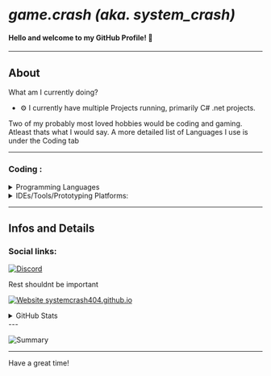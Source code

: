 # ***game.crash (aka. system_crash)***
#### Hello and welcome to my GitHub Profile! 👋
---
## About 

What am I currently doing?
- ⚙ I currently have multiple Projects running, primarily C# .net projects.


Two of my probably most loved hobbies would be coding and gaming. Atleast thats what I would say.
A more detailed list of Languages I use is under the Coding tab



---
###  Coding :

<details>
<summary>Programming Languages</summary>

![C#](https://img.shields.io/badge/c%23-%23239120.svg?style=for-the-badge&logo=c-sharp&logoColor=white)
![JavaScript](https://img.shields.io/badge/javascript-%23323330.svg?style=for-the-badge&logo=javascript&logoColor=%23F7DF1E)
![C++](https://img.shields.io/badge/c++-%2300599C.svg?style=for-the-badge&logo=c%2B%2B&logoColor=white)
</details>
<details>
<summary>IDEs/Tools/Prototyping Platforms:</summary>

[![Visual Studio](https://img.shields.io/badge/Visual%20Studio-5C2D91.svg?style=for-the-badge&logo=visual-studio&logoColor=white)](https://visualstudio.microsoft.com/)
[![VSCode](https://img.shields.io/badge/Visual%20Studio%20Code-0078d7.svg?style=for-the-badge&logo=visual-studio-code&logoColor=white)](https://code.visualstudio.com)

[![Arduino IDE](https://img.shields.io/badge/Arduino_IDE-00979D?style=for-the-badge&logo=arduino&logoColor=white)](https://arduino.cc)

![IntelliJ Idea](https://img.shields.io/badge/IntelliJIDEA-000000.svg?style=for-the-badge&logo=intellij-idea&logoColor=white)

[![Git](https://img.shields.io/badge/git-%23F05033.svg?style=for-the-badge&logo=git&logoColor=white)](https://git-scm.com)
[![GitHub](https://img.shields.io/badge/github-%23121011.svg?style=for-the-badge&logo=github&logoColor=white)](https://github.com)

[![.NET](https://img.shields.io/badge/.NET-512BD4?style=for-the-badge&logo=dotnet&logoColor=white)](https://dotnet.microsoft.com/)
[![NuGet](https://img.shields.io/badge/NuGet-004880?style=for-the-badge&logo=nuget&logoColor=white)](https://www.nuget.org)

[![CMake](https://img.shields.io/badge/CMake-064F8C?style=for-the-badge&logo=cmake&logoColor=white)](https://cmake.org)

[![Docker](https://img.shields.io/badge/Docker-2CA5E0?style=for-the-badge&logo=docker&logoColor=white)](https://www.docker.com)

[![Arduino](https://img.shields.io/badge/Arduino-00979D?style=for-the-badge&logo=Arduino&logoColor=white)](https://arduino.cc)
[![RasperryPI](https://img.shields.io/badge/Raspberry%20Pi-A22846?style=for-the-badge&logo=Raspberry%20Pi&logoColor=white)](https://www.raspberrypi.com)


</details>

--- 

## Infos and Details

### Social links:

[![Discord](https://img.shields.io/badge/Discord-%235865F2.svg?style=for-the-badge&logo=discord&logoColor=white)](https://discord.com/users/727862418155372614)

Rest shouldnt be important

[![Website systemcrash404.github.io](https://img.shields.io/website-up-down-green-red/https/systemcrash404.github.io.svg)](https://systemcrash404.github.io/)


<details>
<summary>GitHub Stats</summary>

![game.crash's github stats](https://github-readme-stats.vercel.app/api?username=systemcrash404&theme=synthwave#gh-dark-mode-only)

![game.crash's most used languages](https://github-readme-stats.vercel.app/api/top-langs/?username=systemcrash404&theme=blue-green)

![game.crash's github streak](https://github-readme-streak-stats.herokuapp.com/?user=systemcrash404&theme=blue-green)

</details>
---

![Summary](https://github-profile-summary-cards.vercel.app/api/cards/profile-details?username=systemcrash404&theme=github_dark)

---

Have a great time!
